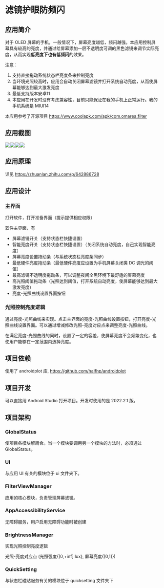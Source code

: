 # 滤镜护眼防频闪

## 应用简介

对于 OLED 屏幕的手机，一般情况下，屏幕亮度越低，频闪越强。本应用控制屏幕具有较高的亮度，并通过给屏幕添加一层不透明度可调的黑色滤镜来调节实际亮度，从而实现**低亮度下也有低频闪**的效果。

注意：

1. 支持直接拖动系统状态栏亮度条来控制亮度
2. 当环境光照较高时，应用会自动关闭屏幕滤镜并打开系统自动亮度，从而使屏幕能够达到最大激发亮度
3. 最低支持版本安卓11
4. 本应用在开发时没有考虑兼容性，目前只能保证在我的手机上正常运行。我的手机系统是 MIUI14

本应用参考了开源项目 https://www.coolapk.com/apk/com.omarea.filter

## 应用截图

![](Image/Screenshot_1.jpg)![](Image/Screenshot_2.jpg)![](Image/Screenshot_3.jpg)![](Image/Screenshot_4.jpg)

## 应用原理

详见 https://zhuanlan.zhihu.com/p/642886728

## 应用设计

### 主界面

打开软件，打开准备界面（提示提供相应权限）

软件主界面，有

- 屏幕滤镜开关（支持状态栏快捷设置）
- 智能亮度开关（支持状态栏快捷设置）（关闭系统自动亮度，自己实现智能亮度）
- 屏幕亮度设置拖动条（与系统状态栏亮度条同步）
- 最低硬件亮度拖动条（最低硬件亮度应设置为手机屏幕关闭类 DC 调光的阈值）
- 最高滤镜不透明度拖动条，可以调整夜间全黑环境下最舒适的屏幕亮度
- 高光照阈值拖动条（光照达到阈值，打开系统自动亮度，使屏幕能够达到最大激发亮度）
- 亮度-光照曲线设置界面按钮

### 光照控制亮度逻辑

通过亮度-光照曲线来实现。点击主界面的亮度-光照曲线设置按钮，打开亮度-光照曲线设置界面。可以通过增减修改光照-亮度对应点来调整亮度-光照曲线。

在满足亮度-光照曲线的同时，设置了一定的容差，使屏幕亮度不会频繁变化，也使用户能够在一定范围内选择亮度。

## 项目依赖

使用了 androidplot 库, https://github.com/halfhp/androidplot

## 项目开发

可以直接用 Android Studio 打开项目。开发时使用的是 2022.2.1 版。

## 项目架构

### GlobalStatus

使项目各模块解耦合。当一个模块要调用另一个模块的方法时，必须通过 GlobalStatus。

### UI

与应用 UI 有关的模块位于 ui 文件夹下。

### FilterViewManager

应用的核心模块，负责管理屏幕滤镜。

### AppAccessibilityService

无障碍服务，用户启用无障碍功能时被创建

### BrightnessManager

实现光照控制亮度逻辑

光照-亮度对应点 (光照强度{[0,+inf] lux}, 屏幕亮度{[0,1]})

### QuickSetting

与状态栏磁贴服务有关的模块位于 quicksetting 文件夹下